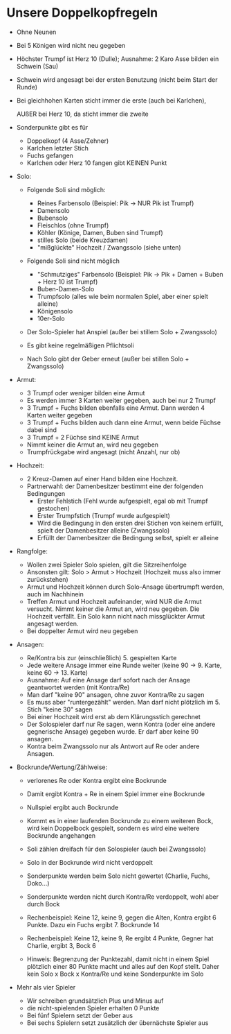 # Unsere Doppelkopfregeln
- Ohne Neunen
- Bei 5 Königen wird nicht neu gegeben
- Höchster Trumpf ist Herz 10 (Dulle); Ausnahme: 2 Karo Asse bilden ein Schwein (Sau)
- Schwein wird angesagt bei der ersten Benutzung (nicht beim Start der Runde)
- Bei gleichhohen Karten sticht immer die erste (auch bei Karlchen), 

  AUßER bei Herz 10, da sticht immer die zweite
- Sonderpunkte gibt es für
	- Doppelkopf (4 Asse/Zehner)
	- Karlchen letzter Stich
	- Fuchs gefangen
	- Karlchen oder Herz 10 fangen gibt KEINEN Punkt

- Solo: 
	- Folgende Soli sind möglich: 
		- Reines Farbensolo (Beispiel: Pik -> NUR Pik ist Trumpf)
		- Damensolo
		- Bubensolo
		- Fleischlos (ohne Trumpf)
		- Köhler (Könige, Damen, Buben sind Trumpf)
		- stilles Solo (beide Kreuzdamen)
		- "mißglückte" Hochzeit / Zwangssolo (siehe unten)

	- Folgende Soli sind nicht möglich
		- "Schmutziges" Farbensolo (Beispiel: Pik -> Pik + Damen + Buben + Herz 10 ist Trumpf)
		- Buben-Damen-Solo
		- Trumpfsolo (alles wie beim normalen Spiel, aber einer spielt alleine)
		- Königensolo
		- 10er-Solo

	- Der Solo-Spieler hat Anspiel (außer bei stillem Solo + Zwangssolo)
	- Es gibt keine regelmäßigen Pflichtsoli
	- Nach Solo gibt der Geber erneut (außer bei stillen Solo + Zwangssolo)

- Armut: 
	- 3 Trumpf oder weniger bilden eine Armut
	- Es werden immer 3 Karten weiter gegeben, auch bei nur 2 Trumpf
	- 3 Trumpf + Fuchs bilden ebenfalls eine Armut. Dann werden 4 Karten weiter gegeben
	- 3 Trumpf + Fuchs bilden auch dann eine Armut, wenn beide Füchse dabei sind
	- 3 Trumpf + 2 Füchse sind KEINE Armut
	- Nimmt keiner die Armut an, wird neu gegeben
	- Trumpfrückgabe wird angesagt (nicht Anzahl, nur ob)

- Hochzeit:
	- 2 Kreuz-Damen auf einer Hand bilden eine Hochzeit. 
	- Partnerwahl: der Damenbesitzer bestimmt eine der folgenden Bedingungen
		- Erster Fehlstich (Fehl wurde aufgespielt, egal ob mit Trumpf gestochen)
		- Erster Trumpfstich (Trumpf wurde aufgespielt)
		- Wird die Bedingung in den ersten drei Stichen von keinem erfüllt, spielt der
		  Damenbesitzer alleine (Zwangssolo)
		- Erfüllt der Damenbesitzer die Bedingung selbst, spielt er alleine

- Rangfolge: 
	- Wollen zwei Spieler Solo spielen, gilt die Sitzreihenfolge
	- Ansonsten gilt: Solo > Armut > Hochzeit (Hochzeit muss also immer zurückstehen)
	- Armut und Hochzeit können durch Solo-Ansage übertrumpft werden, auch im Nachhinein
	- Treffen Armut und Hochzeit aufeinander, wird NUR die Armut versucht. Nimmt keiner die
	  Armut an, wird neu gegeben. Die Hochzeit verfällt. Ein Solo kann nicht nach missglückter
	  Armut angesagt werden.
	- Bei doppelter Armut wird neu gegeben

- Ansagen:
	- Re/Kontra bis zur (einschließlich) 5. gespielten Karte
	- Jede weitere Ansage immer eine Runde weiter (keine 90 -> 9. Karte, keine 60 -> 13. Karte)
	- Ausnahme: Auf eine Ansage darf sofort nach der Ansage geantwortet werden (mit Kontra/Re)
	- Man darf "keine 90" ansagen, ohne zuvor Kontra/Re zu sagen
	- Es muss aber "runtergezählt" werden. Man darf nicht plötzlich im 5. Stich "keine 30" sagen
	- Bei einer Hochzeit wird erst ab dem Klärungsstich gerechnet
	- Der Solospieler darf nur Re sagen, wenn Kontra (oder eine andere gegnerische Ansage) 
	  gegeben wurde. Er darf aber keine 90 ansagen. 
	- Kontra beim Zwangssolo nur als Antwort auf Re oder andere Ansagen.

- Bockrunde/Wertung/Zählweise:
	- verlorenes Re oder Kontra ergibt eine Bockrunde
	- Damit ergibt Kontra + Re in einem Spiel immer eine Bockrunde
	- Nullspiel ergibt auch Bockrunde
	- Kommt es in einer laufenden Bockrunde zu einem weiteren Bock, wird kein Doppelbock gespielt, sondern es wird eine weitere Bockrunde angehangen
	- Soli zählen dreifach für den Solospieler (auch bei Zwangssolo)
	- Solo in der Bockrunde wird nicht verdoppelt
	- Sonderpunkte werden beim Solo nicht gewertet (Charlie, Fuchs, Doko...)
	- Sonderpunkte werden nicht durch Kontra/Re verdoppelt, wohl aber durch Bock

	- Rechenbeispiel: Keine 12, keine 9, gegen die Alten, Kontra ergibt 6 Punkte. 
	  Dazu ein Fuchs ergibt 7. Bockrunde 14
	- Rechenbeispiel: Keine 12, keine 9, Re ergibt 4 Punkte, Gegner hat Charlie, ergibt 3, Bock 6

	- Hinweis: Begrenzung der Punktezahl, damit nicht in einem Spiel plötzlich einer 80 Punkte 
	  macht und alles auf den Kopf stellt. Daher kein Solo x Bock x Kontra/Re und keine
	  Sonderpunkte im Solo

- Mehr als vier Spieler 
	- Wir schreiben grundsätzlich Plus und Minus auf
	- die nicht-spielenden Spieler erhalten 0 Punkte
	- Bei fünf Spielern setzt der Geber aus
	- Bei sechs Spielern setzt zusätzlich der übernächste Spieler aus
